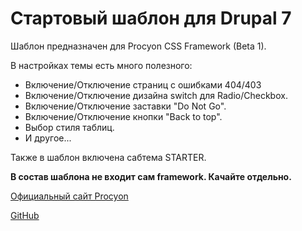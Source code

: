# Стартовый шаблон для Drupal 7

Шаблон предназначен для Procyon CSS Framework (Beta 1).

В настройках темы есть много полезного:

* Включение/Отключение страниц с ошибками 404/403
* Включение/Отключение дизайна switch для Radio/Checkbox.
* Включение/Отключение заставки "Do Not Go".
* Включение/Отключение кнопки "Back to top".
* Выбор стиля таблиц.
* И другое...

Также в шаблон включена сабтема STARTER.

**В состав шаблона не входит сам framework. Качайте отдельно.**

[Официальный сайт Procyon](http://procyon.sl-7.ru)

[GitHub](https://github.com/SL7/Procyon)